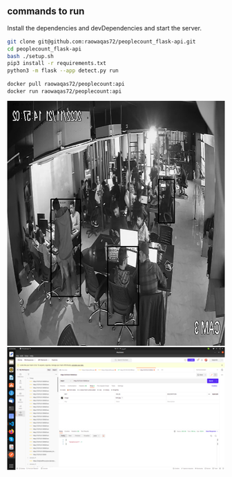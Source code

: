 


## commands to run

Install the dependencies and devDependencies and start the server.

```sh
git clone git@github.com:raowaqas72/peoplecount_flask-api.git
cd peoplecount_flask-api
bash ./setup.sh
pip3 install -r requirements.txt
python3 -m flask --app detect.py run
```
```sh
docker pull raowaqas72/peoplecount:api
docker run raowaqas72/peoplecount:api
```


<img src="https://github.com/raowaqas72/peoplecount_flask-api/blob/main/object_detector.jpg?raw=true" alt="Alt text" title="object detection ">
<img src="https://github.com/raowaqas72/peoplecount_flask-api/blob/main/Screenshot%20from%202023-01-19%2016-17-31.png" alt="Alt text" title="object detection ">
